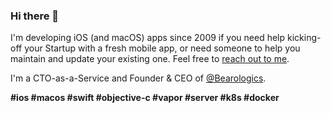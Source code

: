 ### Hi there 👋

I'm developing iOS (and macOS) apps since 2009 if you need help kicking-off your Startup with a fresh mobile app, or need someone to help you maintain and update your existing one. Feel free to [reach out to me](https://bearologics.com/contact).

I'm a CTO-as-a-Service and Founder & CEO of [@Bearologics](https://github.com/Bearologics).

**#ios #macos #swift #objective-c #vapor #server #k8s #docker**

<!--
**kimar/kimar** is a ✨ _special_ ✨ repository because its `README.md` (this file) appears on your GitHub profile.

Here are some ideas to get you started:

- 🔭 I’m currently working on ...
- 🌱 I’m currently learning ...
- 👯 I’m looking to collaborate on ...
- 🤔 I’m looking for help with ...
- 💬 Ask me about ...
- 📫 How to reach me: ...
- 😄 Pronouns: ...
- ⚡ Fun fact: ...
-->
